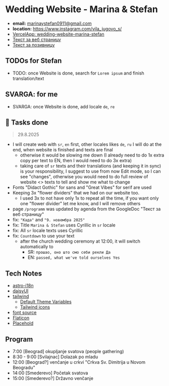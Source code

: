# Wedding Website - Marina & Stefan

- **email:** marinaystefan0911@gmail.com
- **location:** https://www.instagram.com/vila_jugovo_s/
- [VercelApp: wedding-website-marina-stefan](https://vercel.com/svarozics-projects/wedding-website-marina-stefan)
- [Текст за веб страницу](https://docs.google.com/document/d/1uIygM2bqCekvzS63Dw2fz9sVsuTuegbokgIY0fqWiKY/edit?tab=t.r8gml6axpu3e)
- [Текст за позивницу](https://docs.google.com/document/d/1xiFIkUnXWtfhqpasaTw6ertfrJmpW4gReoNbLyBijv8/edit?tab=t.0)

## TODOs for Stefan

- TODO: once Website is done, search for `Lorem ipsum` and finish translation/text

## SVARGA: for me

- SVARGA: once Website is done, add locale `de`, `re`

## 📓 Tasks done

> 29.8.2025

- I will create web with `sr`, `en` first, other locales likes `de`, `ru` I will do at the end, when website is finished and texts are final
  - otherwise it would be slowing me down (I already need to do 1x extra copy per text to EN, then I would need to do 3x extra)
  - taking care of `sr` texts and their translations (and keeping it in sync) is your responsibility, I suggest to use from now Edit mode, so I can see "changes", otherwise you would need to do full review of website <> texts to tell and show me what to change
- Fonts "Didact Gothic" for sans and "Great Vibes" for serif are used
- Keeping 3x "flower dividers" that we had on our website too.
  - I used 3x to not have only 1x to repeat all the time, if you want only one "flower divider" let me know, and I will remove others
- page `/programm` was updated by agenda from the GoogleDoc "Текст за веб страницу"
- fix: `"Када"` and `"9. новембра 2025"`
- fix: Title `Marina & Stefan` uses Cyrillic in `sr` locale
- fix: All `sr` locale texts uses Cyrillic
- fix: `Countdown` to use your text
  - after the church wedding ceremony at 12:00, it will switch automatically to
    - SR: `прошао, оно што смо себи рекли Да`
    - EN: `passed, what we've told ourselves Yes`

## Tech Notes

- [astro-i18n](https://github.com/alexandre-fernandez/astro-i18nÏ)
- [daisyUI](https://daisyui.com/)
- [tailwind](https://tailwindcss.com/)
  - [Default Theme Variables](https://tailwindcss.com/docs/theme#default-theme-variable-reference)
  - [Tailwind icons](https://www.tailwindtoolbox.com/icons)
- [font source](https://fontsource.org/)
- [Flaticon](https://www.flaticon.com/search?word=flag%20serbia)
- [Placehold](https://placehold.co)

## Program

- 7:00 [Beograd] okupljanje svatova (people gathering)
- 8:30 - 9:00 [Svilajnac] Dolazak po mladu
- 12:00 [Beograd?] venčanje u crkvi "Crkva Sv. Dimitrija u Novom Beogradu"
- 14:00 [Smederevo] Početak svatova
- 15:00 [Smederevo?] Državno venčanje
